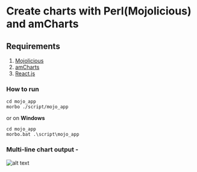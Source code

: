 # Create charts with Perl(Mojolicious) and amCharts

## Requirements

1. [Mojolicious](https://mojolicious.org/)
2. [amCharts](https://www.amcharts.com/)
3. [React.js](https://reactjs.org/)

### How to run

```
cd mojo_app
morbo ./script/mojo_app
```

or on **Windows**

```
cd mojo_app
morbo.bat .\script\mojo_app
```

### Multi-line chart output -

![alt text](mojo_react_app/without_jsx/multi_line_chart.PNG?raw=true "Output")
